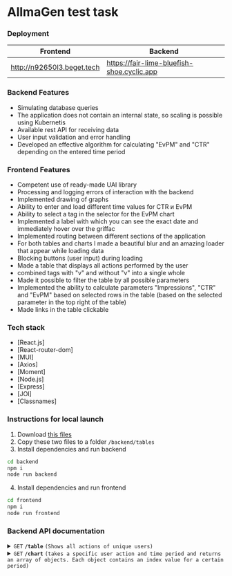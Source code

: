 # AllmaGen test task

### Deployment
| Frontend | Backend |
| ------ | ------ |
| http://n92650l3.beget.tech | https://fair-lime-bluefish-shoe.cyclic.app |

### Backend Features
- Simulating database queries
- The application does not contain an internal state, so scaling is possible using Kubernetis
- Available rest API for receiving data
- User input validation and error handling
- Developed an effective algorithm for calculating "EvPM" and "CTR" depending on the entered time period

### Frontend Features
- Сompetent use of ready-made UAI library
- Processing and logging errors of interaction with the backend
- Implemented drawing of graphs
- Ability to enter and load different time values for CTR и EvPM
- Ability to select a tag in the selector for the EvPM chart
- Implemented a label with which you can see the exact date and immediately hover over the griffac
- Implemented routing between different sections of the application
- For both tables and charts I made a beautiful blur and an amazing loader that appear while loading data
- Blocking buttons (user input) during loading
- Made a table that displays all actions performed by the user
- combined tags with "v" and without "v" into a single whole
- Made it possible to filter the table by all possible parameters
- Implemented the ability to calculate parameters "Impressions", "CTR" and "EvPM" based on selected rows in the table (based on the selected parameter in the top right of the table)
- Made links in the table clickable


### Tech stack

- [React.js]
- [React-router-dom]
- [MUI]
- [Axios]
- [Moment]
- [Node.js]
- [Express]
- [JOI]
- [Classnames]


### Instructions for local launch

1. Download [this files](https://drive.google.com/file/d/1gydaF1Ab9lIeFVxQEHi-3RGF-eRAgdLX/view)
2. Copy these two files to a folder ``/backend/tables``
3. Install dependencies and run backend
```sh
cd backend
npm i
node run backend
```
4. Install dependencies and run frontend
```sh
cd frontend
npm i
node run frontend
```

### Backend API documentation

<details>
  <summary><code>GET</code> <code><b>/table</b></code> <code>(Shows all actions of unique users)</code></summary>

##### Parameters

> None

##### Responses

> | http code     | content-type                      | response                                                            |
> |---------------|-----------------------------------|---------------------------------------------------------------------|
> | `200`         | `text/plain;charset=UTF-8`        | JSON                                                         |
> | `404`         | `application/json`                | `{"code":"404","message":"Error message"}`                            |


</details>


<details>
  <summary><code>GET</code> <code><b>/chart</b></code> <code>(takes a specific user action and time period and returns an array of objects. Each object contains an index value for a certain period)</code></summary>

##### Query parameters

> | name   |  type      | data type      | description                                                  |
> |--------|------------|----------------|--------------------------------------------------------------|
> | `minutes` |  required  | string, number         | time step within which the index will be calculated                  |
> | `event` |  required  | 'content', 'registration', 'fclick', 'lead', 'signup', 'misc'        | Сustom event for which the index will be calculatedidendifier                  |

##### Responses

> | http code     | content-type                      | response                                                            |
> |---------------|-----------------------------------|---------------------------------------------------------------------|
> | `200`         | `text/plain;charset=UTF-8`        | JSON                                                        |
> | `404`         | `application/json`                | `{"code":"404","message":"Error message"}`                            |


</details>

